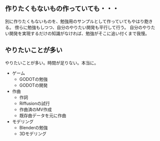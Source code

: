 ## 作りたくもないもの作っていても・・・

別に作りたくもないものを、勉強用のサンプルとして作っていてもやはり飽きる。
傍らに勉強もしつつ、自分のやりたい開発も平行して行う。
自分のやりたい開発を実現するだけの知識がなければ、勉強がそこに追い付くまで我慢。

## やりたいことが多い

やりたいことが多い。時間が足りない。本当に。

- ゲーム
	- GODOTの勉強
	- GODOTの開発
- 作曲
	- 作詞
	- Riffusionの試行
	- 作曲済のMV作成
	- 既存曲データを元に作曲
- モデリング
	- Blenderの勉強
	- 3Dモデリング

